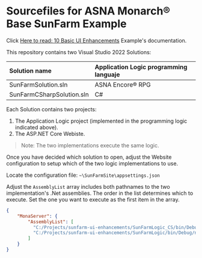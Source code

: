 # Sourcefiles for ASNA Monarch® Base SunFarm Example

  Click [Here to read: 10 Basic UI Enhancements](https://asnaqsys.github.io/examples/sunfarm/sunfarm.html) Example's documentation.

This repository contains two Visual Studio 2022 Solutions:

| Solution name | Application Logic programming languaje |
| :- | :- |
| SunFarmSolution.sln | ASNA Encore® RPG |
| SunFarmCSharpSolution.sln | C# |

Each Solution contains two projects:

1. The Application Logic project (implemented in the programming logic indicated above).
2. The ASP.NET Core Webiste.

>Note: The two implementations execute the same logic.

Once you have decided which solution to open, adjust the Website configuration to setup which of the two logic implementations to use.

Locate the configuration file: `~\SunFarmSite\appsettings.json`

Adjust the `AssemblyList` array includes both pathnames to the two implementation's .Net assemblies. The order in the list determines which to execute. Set the one you want to execute as the first item in the array.

```json
{
    "MonaServer": {
        "AssemblyList": [
          "C:/Projects/sunfarm-ui-enhancements/SunFarmLogic_CS/bin/Debug/net6.0/ACME.SunFarmCustomers.dll",
          "C:/Projects/sunfarm-ui-enhancements/SunFarmLogic/bin/Debug/net6.0/ACME.SunFarmCustomers.dll"
        ]
    }
}
```




